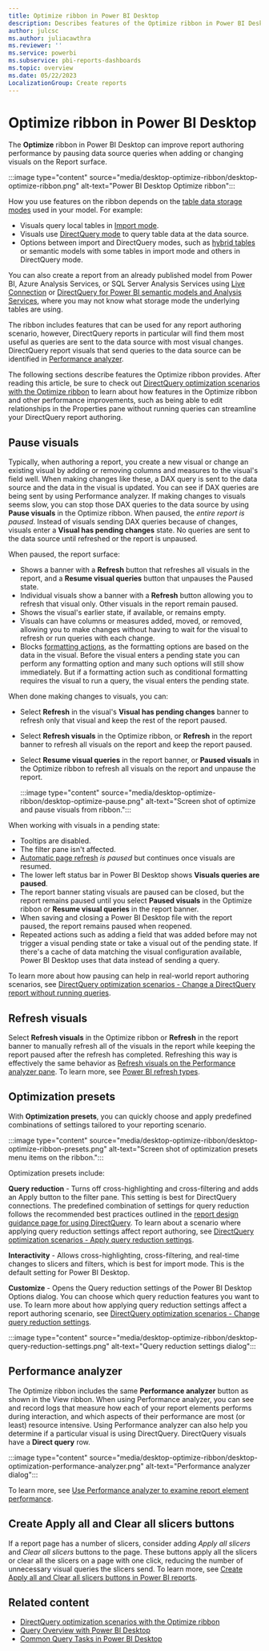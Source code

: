 ```yaml
---
title: Optimize ribbon in Power BI Desktop
description: Describes features of the Optimize ribbon in Power BI Desktop
author: julcsc
ms.author: juliacawthra
ms.reviewer: ''
ms.service: powerbi
ms.subservice: pbi-reports-dashboards
ms.topic: overview
ms.date: 05/22/2023
LocalizationGroup: Create reports
---
```

# Optimize ribbon in Power BI Desktop

The **Optimize** ribbon in Power BI Desktop can improve report authoring performance by pausing data source queries when adding or changing visuals on the Report surface.

:::image type="content" source="media/desktop-optimize-ribbon/desktop-optimize-ribbon.png" alt-text="Power BI Desktop Optimize ribbon":::

How you use features on the ribbon depends on the [table data storage modes](../transform-model/desktop-storage-mode.md) used in your model. For example:

* Visuals query local tables in [Import mode](../connect-data/desktop-directquery-about.md#import-connections).
* Visuals use [DirectQuery mode](../connect-data/desktop-directquery-about.md#directquery-connections) to query table data at the data source.
* Options between import and DirectQuery modes, such as [hybrid tables](https://powerbi.microsoft.com/blog/announcing-public-preview-of-hybrid-tables-in-power-bi-premium/) or semantic models with some tables in import mode and others in DirectQuery mode.

You can also create a report from an already published model from Power BI, Azure Analysis Services, or SQL Server Analysis Services using [Live Connection](../connect-data/desktop-directquery-about.md#live-connections) or [DirectQuery for Power BI semantic models and Analysis Services](../connect-data/desktop-directquery-datasets-azure-analysis-services.md), where you may not know what storage mode the underlying tables are using.

The ribbon includes features that can be used for any report authoring scenario, however, DirectQuery reports in particular will find them most useful as queries are sent to the data source with most visual changes. DirectQuery report visuals that send queries to the data source can be identified in [Performance analyzer](#performance-analyzer).

The following sections describe features the Optimize ribbon provides. After reading this article, be sure to check out [DirectQuery optimization scenarios with the Optimize ribbon](desktop-optimize-ribbon-scenarios.md) to learn about how features in the Optimize ribbon and other performance improvements, such as being able to edit relationships in the Properties pane without running queries can streamline your DirectQuery report authoring.

## Pause visuals

Typically, when authoring a report, you create a new visual or change an existing visual by adding or removing columns and measures to the visual's field well. When making changes like these, a DAX query is sent to the data source and the data in the visual is updated. You can see if DAX queries are being sent by using Performance analyzer. If making changes to visuals seems slow, you can stop those DAX queries to the data source by using **Pause visuals** in the Optimize ribbon. When paused, the *entire report is paused*. Instead of visuals sending DAX queries because of changes,  visuals enter a **Visual has pending changes** state. No queries are sent to the data source until refreshed or the report is unpaused.

When paused, the report surface:

* Shows a banner with a **Refresh** button that refreshes all visuals in the report, and a **Resume visual queries** button that unpauses the Paused state.
* Individual visuals show a banner with a **Refresh** button allowing you to refresh that visual only. Other visuals in the report remain paused.
* Shows the visual's earlier state, if available, or remains empty.
* Visuals can have columns or measures added, moved, or removed, allowing you to make changes without having to wait for the visual to refresh or run queries with each change.
* Blocks [formatting actions](service-the-report-editor-take-a-tour.md#format-your-visuals), as the formatting options are based on the data in the visual. Before the visual enters a pending state you can perform any formatting option and many such options will still show immediately. But if a formatting action such as conditional formatting requires the visual to run a query, the visual enters the pending state.

When done making changes to visuals, you can:

* Select **Refresh** in the visual's **Visual has pending changes** banner to refresh only that visual and keep the rest of the report paused.
* Select **Refresh visuals** in the Optimize ribbon, or **Refresh** in the report banner to refresh all visuals on the report and keep the report paused.
* Select **Resume visual queries** in the report banner, or **Paused visuals** in the Optimize ribbon to refresh all visuals on the report and unpause the report.

    :::image type="content" source="media/desktop-optimize-ribbon/desktop-optimize-pause.png" alt-text="Screen shot of optimize and pause visuals from ribbon.":::

When working with visuals in a pending state:

* Tooltips are disabled.
* The filter pane isn't affected.
* [Automatic page refresh](../create-reports/desktop-automatic-page-refresh.md) *is paused* but continues once visuals are resumed.
* The lower left status bar in Power BI Desktop shows **Visuals queries are paused**.
* The report banner stating visuals are paused can be closed, but the report remains paused until you select **Paused visuals** in the Optimize ribbon or **Resume visual queries** in the report banner.
* When saving and closing a Power BI Desktop file with the report paused, the report remains paused when reopened.
* Repeated actions such as adding a field that was added before may not trigger a visual pending state or take a visual out of the pending state. If there's a cache of data matching the visual configuration available, Power BI Desktop uses that data instead of sending a query.

To learn more about how pausing can help in real-world report authoring scenarios, see [DirectQuery optimization scenarios - Change a DirectQuery report without running queries](desktop-optimize-ribbon-scenarios.md#change-a-directquery-report-without-running-queries).

## Refresh visuals

Select **Refresh visuals** in the Optimize ribbon or **Refresh** in the report banner to manually refresh all of the visuals in the report while keeping the report paused after the refresh has completed. Refreshing this way is effectively the same behavior as [Refresh visuals on the Performance analyzer pane](../create-reports/desktop-performance-analyzer.md#refreshing-visuals). To learn more, see [Power BI refresh types](../connect-data/refresh-data.md#power-bi-refresh-types).

## Optimization presets

With **Optimization presets**, you can quickly choose and apply predefined combinations of settings tailored to your reporting scenario. 

:::image type="content" source="media/desktop-optimize-ribbon/desktop-optimize-ribbon-presets.png" alt-text="Screen shot of optimization presets menu items on the ribbon.":::

Optimization presets include:

**Query reduction** - Turns off cross-highlighting and cross-filtering and adds an Apply button to the filter pane. This setting is best for DirectQuery connections. The predefined combination of settings for query reduction follows the recommended best practices outlined in the [report design guidance page for using DirectQuery](../connect-data/desktop-directquery-about.md#report-design-guidance). To learn about a scenario where applying query reduction settings affect report authoring, see [DirectQuery optimization scenarios - Apply query reduction settings](desktop-optimize-ribbon-scenarios.md#apply-query-reduction-settings).

**Interactivity** - Allows cross-highlighting, cross-filtering, and real-time changes to slicers and filters, which is best for import mode. This is the default setting for Power BI Desktop.

**Customize** - Opens the Query reduction settings of the Power BI Desktop Options dialog. You can choose which query reduction features you want to use. To learn more about how applying query reduction settings affect a report authoring scenario, see [DirectQuery optimization scenarios - Change query reduction settings](desktop-optimize-ribbon-scenarios.md#change-query-reduction-settings).

:::image type="content" source="media/desktop-optimize-ribbon/desktop-query-reduction-settings.png" alt-text="Query reduction settings dialog":::

## Performance analyzer

The Optimize ribbon includes the same **Performance analyzer** button as shown in the View ribbon. When using Performance analyzer, you can see and record logs that measure how each of your report elements performs during interaction, and which aspects of their performance are most (or least) resource intensive. Using Performance analyzer can also help you determine if a particular visual is using DirectQuery. DirectQuery visuals have a **Direct query** row.

:::image type="content" source="media/desktop-optimize-ribbon/desktop-optimization-performance-analyzer.png" alt-text="Performance analyzer dialog":::

To learn more, see [Use Performance analyzer to examine report element performance](desktop-performance-analyzer.md).

## Create Apply all and Clear all slicers buttons

If a report page has a number of slicers, consider adding *Apply all slicers* and *Clear all slicers* buttons to the page. These buttons apply all the slicers or clear all the slicers on a page with one click, reducing the number of unnecessary visual queries the slicers send. To learn more, see [Create Apply all and Clear all slicers buttons in Power BI reports](buttons-apply-all-clear-all-slicers.md).

## Related content

* [DirectQuery optimization scenarios with the Optimize ribbon](desktop-optimize-ribbon-scenarios.md)  
* [Query Overview with Power BI Desktop](../transform-model/desktop-query-overview.md)
* [Common Query Tasks in Power BI Desktop](../transform-model/desktop-common-query-tasks.md)
